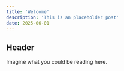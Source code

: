 ```yaml
---
title: 'Welcome'
description: 'This is an placeholder post'
date: 2025-06-01
---
```


## Header
Imagine what you could be reading here.